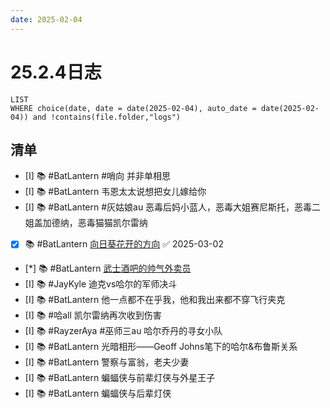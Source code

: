```yaml
---
date: 2025-02-04
---
```


# 25.2.4日志

```dataview
LIST
WHERE choice(date, date = date(2025-02-04), auto_date = date(2025-02-04)) and !contains(file.folder,"logs")
```

## 清单

- [I] 📚 #BatLantern #哨向 并非单相思
- [I] 📚 #BatLantern 韦恩太太说想把女儿嫁给你
- [I] 📚 #BatLantern #灰姑娘au 恶毒后妈小蓝人，恶毒大姐赛尼斯托，恶毒二姐盖加德纳，恶毒猫猫凯尔雷纳
- [x] 📚 #BatLantern [向日葵花开的方向](../DC/向日葵花开的方向.md) ✅ 2025-03-02
- [*] 📚 #BatLantern [武士酒吧的帅气外卖员](../DC/武士酒吧的帅气外卖员.md)
- [I] 📚 #JayKyle 迪克vs哈尔的军师决斗
- [I] 📚 #BatLantern 他一点都不在乎我，他和我出来都不穿飞行夹克
- [I] 📚 #哈all 凯尔雷纳再次收到伤害
- [I] 📚 #RayzerAya #巫师三au 哈尔乔丹的寻女小队
- [I] 📚 #BatLantern 光暗相形——Geoff Johns笔下的哈尔&布鲁斯关系
- [I] 📚 #BatLantern 警察与富翁，老夫少妻
- [I] 📚 #BatLantern 蝙蝠侠与前辈灯侠与外星王子
- [I] 📚 #BatLantern 蝙蝠侠与后辈灯侠
